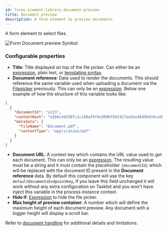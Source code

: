 ```yaml
---
id: forms-element-library-document-preview
title: Document preview
description: A form element to preview documents
---
```


A form element to select files.

<img src="/img/form-icons/form-documentPreview.svg" alt="Form Document preview Symbol" />

### Configurable properties

- **Title**: Title displayed on top of the file picker. Can either be an [expression](../../feel/language-guide/feel-expressions-introduction.md), plain text, or [templating syntax](../configuration/forms-config-templating-syntax.md).
- **Document reference**: Data used to render the documents. This should reference the same variable used when uploading a document via the [Filepicker](./forms-element-library-filepicker.md) previously. This can only be an [expression](../../feel/language-guide/feel-expressions-introduction.md). Below one example of how the structure of this variable looks like:

```json
[
  {
    "documentId": "u123",
    "contentHash": "e3b0c44298fc1c149afbf4c8996fb92427ae41e4649b934ca495991b7852b855",
    "metadata": {
      "fileName": "Document.pdf",
      "contentType": "application/pdf"
    }
  }
]
```

- **Document URL**: A context key which contains the URL value used to get each document. This can only be an [expression](../../feel/language-guide/feel-expressions-introduction.md). The resulting value must be a string and it must contain the placeholder `{documentId}` which will be replaced with the document ID present in the **Document reference** data. By default this component will use the key `defaultDocumentsEndpointKey`, if you leave this field unchanged it will work without any extra configuration on Tasklist and you won't have inject this variable in the process instance context.
- **Hide if**: [Expression](../../feel/language-guide/feel-expressions-introduction.md) to hide the file picker.
- **Max height of preview container**: A number which will define the maximum height of each document preview. Any document with a bigger height will display a scroll bar.

Refer to [document handling](/components/concepts/document-handling.md) for additional details and limitations.
